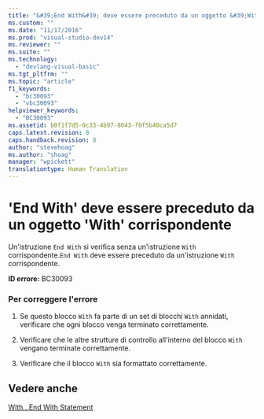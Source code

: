 ```yaml
---
title: "&#39;End With&#39; deve essere preceduto da un oggetto &#39;With&#39; corrispondente | Microsoft Docs"
ms.custom: ""
ms.date: "11/17/2016"
ms.prod: "visual-studio-dev14"
ms.reviewer: ""
ms.suite: ""
ms.technology: 
  - "devlang-visual-basic"
ms.tgt_pltfrm: ""
ms.topic: "article"
f1_keywords: 
  - "bc30093"
  - "vbc30093"
helpviewer_keywords: 
  - "BC30093"
ms.assetid: b0f1f7d5-0c33-4b97-8043-f0f5b40ca5d7
caps.latest.revision: 8
caps.handback.revision: 8
author: "stevehoag"
ms.author: "shoag"
manager: "wpickett"
translationtype: Human Translation
---
```

# &#39;End With&#39; deve essere preceduto da un oggetto &#39;With&#39; corrispondente
Un'istruzione `End With` si verifica senza un'istruzione `With` corrispondente.`End With` deve essere preceduto da un'istruzione `With` corrispondente.  
  
 **ID errore:** BC30093  
  
### Per correggere l'errore  
  
1.  Se questo blocco `With` fa parte di un set di blocchi `With` annidati, verificare che ogni blocco venga terminato correttamente.  
  
2.  Verificare che le altre strutture di controllo all'interno del blocco `With` vengano terminate correttamente.  
  
3.  Verificare che il blocco `With` sia formattato correttamente.  
  
## Vedere anche  
 [With...End With Statement](../../visual-basic/language-reference/statements/with-end-with-statement.md)